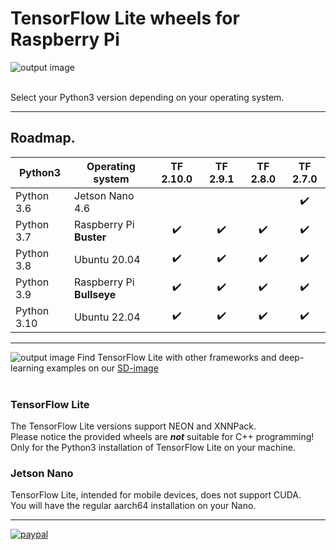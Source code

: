 # TensorFlow Lite wheels for Raspberry Pi
![output image]( https://qengineering.eu/github/Tensor-flow_Lite_icon.webp )<br/><br/>

Select your Python3 version depending on your operating system.

-----------------

## Roadmap.
| Python3 | Operating system  | TF 2.10.0 | TF 2.9.1 | TF 2.8.0 | TF 2.7.0 |
| ---------- | --------------------- | :---------------:  | :----------------: | :---------------: | :---------------: |
| Python 3.6 | Jetson Nano 4.6       |                    |                    |                   |:heavy_check_mark: |
| Python 3.7 | Raspberry Pi **Buster**   | :heavy_check_mark: | :heavy_check_mark: |:heavy_check_mark: |:heavy_check_mark: |
| Python 3.8 | Ubuntu 20.04          | :heavy_check_mark: | :heavy_check_mark: |:heavy_check_mark: |:heavy_check_mark: |
| Python 3.9 | Raspberry Pi **Bullseye** | :heavy_check_mark: | :heavy_check_mark: |:heavy_check_mark: |:heavy_check_mark: |
| Python 3.10 | Ubuntu 22.04         | :heavy_check_mark: | :heavy_check_mark: |:heavy_check_mark: |:heavy_check_mark: |

----------------------

![output image](https://qengineering.eu/images/SDcard16GB_tiny.jpg) Find TensorFlow Lite with other frameworks and deep-learning examples on our [SD-image](https://github.com/Qengineering/RPi-image)<br/><br/>

### TensorFlow Lite
The TensorFlow Lite versions support NEON and XNNPack.<br>
Please notice the provided wheels are ***not*** suitable for C++ programming!<br>
Only for the Python3 installation of TensorFlow Lite on your machine.<br>

### Jetson Nano
TensorFlow Lite, intended for mobile devices, does not support CUDA.<br>
You will have the regular aarch64 installation on your Nano.<br/>

----------------------

[![paypal](https://qengineering.eu/images/TipJarSmall4.png)](https://www.paypal.com/cgi-bin/webscr?cmd=_s-xclick&hosted_button_id=CPZTM5BB3FCYL) <br/><br/>
